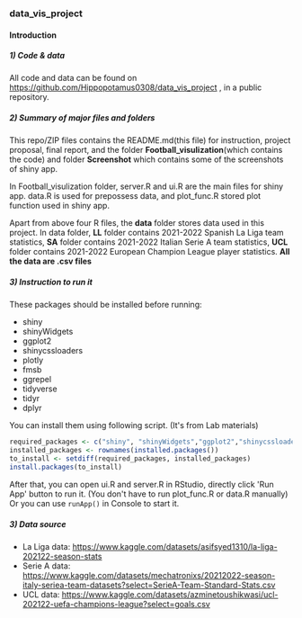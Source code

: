 ### data_vis_project

#### Introduction

##### 1) Code & data

All code and data can be found on https://github.com/Hippopotamus0308/data_vis_project , in a public repository.

##### 2) Summary of major files and folders

This repo/ZIP files contains the README.md(this file) for instruction, project proposal, final report, and the folder **Football_visulization**(which contains the code) and folder **Screenshot** which contains some of the screenshots of shiny app.

In Football_visulization folder, server.R and ui.R are the main files for shiny app. data.R is used for prepossess data, and plot_func.R stored plot function used in shiny app.

Apart from above four R files, the **data** folder stores data used in this project. In data folder, **LL** folder contains 2021-2022 Spanish La Liga team statistics, **SA** folder contains 2021-2022 Italian Serie A team statistics, **UCL** folder contains 2021-2022 European Champion League player statistics. **All the data are .csv files**

##### 3) Instruction to run it

These packages should be installed before running:

- shiny
- shinyWidgets
- ggplot2
- shinycssloaders
- plotly
- fmsb
- ggrepel
- tidyverse
- tidyr
- dplyr

You can install them using following script. (It's from Lab materials)

```R
required_packages <- c("shiny", "shinyWidgets","ggplot2","shinycssloaders","plotly","fmsb","ggrepel","tidyverse","tidyr","dplyr")
installed_packages <- rownames(installed.packages()) 
to_install <- setdiff(required_packages, installed_packages)  
install.packages(to_install)
```

After that, you can open ui.R and server.R in RStudio, directly click 'Run App' button to run it. (You don't have to run plot_func.R or data.R manually) Or you can use `runApp()` in Console to start it.

##### 3) Data source

- La Liga data: https://www.kaggle.com/datasets/asifsyed1310/la-liga-202122-season-stats
- Serie A data: https://www.kaggle.com/datasets/mechatronixs/20212022-season-italy-seriea-team-datasets?select=SerieA-Team-Standard-Stats.csv
- UCL data: https://www.kaggle.com/datasets/azminetoushikwasi/ucl-202122-uefa-champions-league?select=goals.csv


